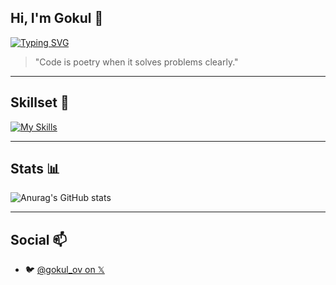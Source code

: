 ## Hi, I'm Gokul 👋

[![Typing SVG](https://readme-typing-svg.demolab.com?font=Fira+Code&size=22&duration=1300&pause=1000&color=7CF71A&center=true&width=435&lines=%24+Creative+Technologist;%24+Automating+the+boring+stuff)](https://git.io/typing-svg)

> "Code is poetry when it solves problems clearly."

---
## Skillset 🚀

[![My Skills](https://skillicons.dev/icons?i=python,bash,linux,nodejs,git,react,go,js,html)](https://skillicons.dev)

---
## Stats 📊

![Anurag's GitHub stats](https://github-readme-stats.vercel.app/api?username=gokul810&show_icons=true&theme=merko)

---
## Social 📫
- 🐦 [@gokul_ov on 𝕏](https://twitter.com/gokul_ov)

